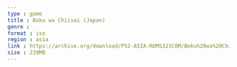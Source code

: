 ```yaml
---
type : game
title : Boku wa Chiisai (Japan)
genre : 
format : iso
region : asia
link : https://archive.org/download/PS2-ASIA-ROMS321COM/Boku%20wa%20Chiisai%20%28Japan%29.7z
size : 239MB
---
```

